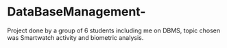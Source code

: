 # DataBaseManagement-
Project done by a group of 6 students including me on DBMS, topic chosen was Smartwatch activity and biometric analysis.  
